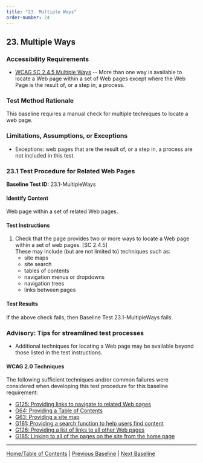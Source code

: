 ```yaml
---
title: "23. Multiple Ways"
order-number: 24
---
```

## 23. Multiple Ways

### Accessibility Requirements

-   [WCAG SC 2.4.5 Multiple Ways](http://www.w3.org/TR/UNDERSTANDING-WCAG20/navigation-mechanisms-mult-loc.html) -- More than one way is available to locate a Web page within a set of Web pages except where the Web Page is the result of, or a step in, a process.

### Test Method Rationale

This baseline requires a manual check for multiple techniques to locate a web page.

### Limitations, Assumptions, or Exceptions

-   Exceptions: web pages that are the result of, or a step in, a process are not included in this test.

### 23.1 Test Procedure for Related Web Pages

**Baseline Test ID:** 23.1-MultipleWays
#### Identify Content
<p id="1IC">Web page within a set of related Web pages.</p>

#### Test Instructions
<ol id="1TI">
    <li id="1TI-1">Check that the page provides two or more ways to locate a Web page within a set of web pages. [SC 2.4.5]<br>
    These may include (but are not limited to) techniques such as:
        <ul>
        <li id="1TI-1i">site maps</li>
        <li id="1TI-1ii">site search</li>
        <li id="1TI-1iii">tables of contents</li>
        <li id="1TI-1iv">navigation menus or dropdowns</li>
        <li id="1TI-1v">navigation trees</li>
        <li id="1TI-1vi">links between pages</li>
        </ul></li>
</ol>

#### Test Results
<p id="1TR">If the above check fails, then Baseline Test 23.1-MultipleWays fails.</p>

### Advisory: Tips for streamlined test processes

-   Additional techniques for locating a Web page may be available beyond those listed in the test instructions.

#### WCAG 2.0 Techniques
The following sufficient techniques and/or common failures were considered when developing this test procedure for this baseline requirement:
-   [G125: Providing links to navigate to related Web pages](https://www.w3.org/TR/WCAG20-TECHS/G125.html)
-   [G64: Providing a Table of Contents](https://www.w3.org/TR/WCAG20-TECHS/G64.html)
-   [G63: Providing a site map](https://www.w3.org/TR/WCAG20-TECHS/G63.html)
-   [G161: Providing a search function to help users find content](https://www.w3.org/TR/WCAG20-TECHS/G161.html)
-   [G126: Providing a list of links to all other Web pages](https://www.w3.org/TR/WCAG20-TECHS/G126.html)
-   [G185: Linking to all of the pages on the site from the home page](https://www.w3.org/TR/WCAG20-TECHS/G185.html)

----------------------------------------
[Home/Table of Contents](index.md) | [Previous Baseline](22Resize.md) | [Next Baseline](24Parsing.md)
